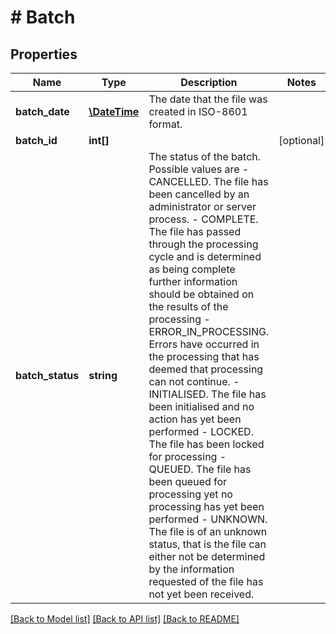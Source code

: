 # # Batch

## Properties

Name | Type | Description | Notes
------------ | ------------- | ------------- | -------------
**batch_date** | [**\DateTime**](\DateTime.md) | The date that the file was created in ISO-8601 format. |
**batch_id** | **int[]** |  | [optional]
**batch_status** | **string** | The status of the batch. Possible values are - CANCELLED. The file has been cancelled by an administrator or server process.  - COMPLETE. The file has passed through the processing cycle and is determined as being complete further information should be obtained on the results of the processing - ERROR_IN_PROCESSING. Errors have occurred in the processing that has deemed that processing can not continue. - INITIALISED. The file has been initialised and no action has yet been performed - LOCKED. The file has been locked for processing - QUEUED. The file has been queued for processing yet no processing has yet been performed - UNKNOWN. The file is of an unknown status, that is the file can either not be determined by the information requested of the file has not yet been received. |

[[Back to Model list]](../../README.md#models) [[Back to API list]](../../README.md#endpoints) [[Back to README]](../../README.md)
